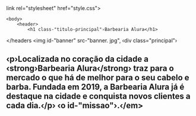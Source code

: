 <!DOCTYPE html>
<html lang="pt-br">
    <head>
        <meta charset="UTF-8">
        <title>Barbearia Alura</title>
        link rel="stylesheet" href="style.css">
    </head>

    <body>
        <header>
            <h1 class-"titulo-principal"›Barbearia Alura</h1>

</headers
<img id-"banner" src-"banner. jpg",
‹div class="principal"›
<h2 class="titulo-centralizado"›Sobre a Barbearia Alura‹/h2>
‹p›Localizada no coração da cidade a ‹strong›Barbearia Alura‹/strong› traz para o mercado o
que há de melhor para o seu cabelo e barba. Fundada em 2019, a Barbearia Alura já é destaque na cidade e conquista novos clientes a cada dia.‹/p›
‹o id-"missao"›<em›Nossa missão é: ‹strong› "Proporcionar auto-estima e qualidade de
clientes"</strong>.‹/em></p>
     

